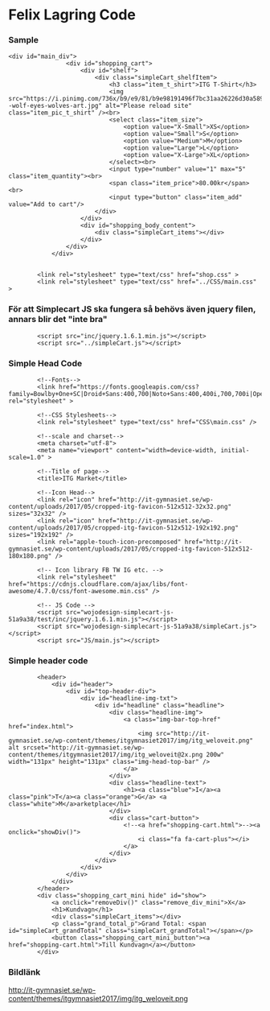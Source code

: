 # Felix Lagring Code

### Sample

    <div id="main_div">
                    <div id="shopping_cart">
                        <div id="shelf">
                            <div class="simpleCart_shelfItem">
                                <h3 class="item_t_shirt">ITG T-Shirt</h3>
                                <img src="https://i.pinimg.com/736x/b9/e9/81/b9e98191496f7bc31aa26226d30a589d--wolf-eyes-wolves-art.jpg" alt="Please reload site" class="item_pic_t_shirt" /><br>
                                <select class="item_size">
                                    <option value="X-Small">XS</option>
                                    <option value="Small">S</option>
                                    <option value="Medium">M</option>
                                    <option value="Large">L</option>
                                    <option value="X-Large">XL</option>
                                </select><br>
                                <input type="number" value="1" max="5" class="item_quantity"><br>
                                <span class="item_price">80.00kr</span><br>
                                <input type="button" class="item_add" value="Add to cart"/>
                            </div>
                        </div>
                        <div id="shopping_body_content">
                            <div class="simpleCart_items"></div>
                        </div>
                    </div>
                </div>


            <link rel="stylesheet" type="text/css" href="shop.css" >
            <link rel="stylesheet" type="text/css" href="../CSS/main.css" >
            
### För att Simplecart JS ska fungera så behövs även jquery filen, annars blir det "inte bra"

            <script src="inc/jquery.1.6.1.min.js"></script>
	        <script src="../simpleCart.js"></script>

### Simple Head Code
       
            <!--Fonts-->
            <link href="https://fonts.googleapis.com/css?family=Bowlby+One+SC|Droid+Sans:400,700|Noto+Sans:400,400i,700,700i|Open+Sans:300,300i,400,400i,600,600i,700,700i,800,800i|Roboto:100,100i,300,300i,400,400i,500,500i,700,700i,900,900i|Space+Mono:400,400i,700,700i" rel="stylesheet" >
            
            <!--CSS Stylesheets-->
            <link rel="stylesheet" type="text/css" href="CSS\main.css" />
            
            <!--scale and charset-->
            <meta charset="utf-8">
            <meta name="viewport" content="width=device-width, initial-scale=1.0" >
            
            <!--Title of page-->
            <title>ITG Market</title>
            
            <!--Icon Head-->
            <link rel="icon" href="http://it-gymnasiet.se/wp-content/uploads/2017/05/cropped-itg-favicon-512x512-32x32.png" sizes="32x32" />
            <link rel="icon" href="http://it-gymnasiet.se/wp-content/uploads/2017/05/cropped-itg-favicon-512x512-192x192.png" sizes="192x192" />
            <link rel="apple-touch-icon-precomposed" href="http://it-gymnasiet.se/wp-content/uploads/2017/05/cropped-itg-favicon-512x512-180x180.png" />
            
            <!-- Icon library FB TW IG etc. -->
            <link rel="stylesheet" href="https://cdnjs.cloudflare.com/ajax/libs/font-awesome/4.7.0/css/font-awesome.min.css" />
            
            <!-- JS Code -->
            <script src="wojodesign-simplecart-js-51a9a38/test/inc/jquery.1.6.1.min.js"></script>
            <script src="wojodesign-simplecart-js-51a9a38/simpleCart.js"></script>
            <script src="JS/main.js"></script>

### Simple header code

            <header>
                <div id="header">
                    <div id="top-header-div">
                        <div id="headline-img-txt">
                            <div id="headline" class="headline">
                                <div class="headline-img">
                                    <a class="img-bar-top-href" href="index.html">
                                        <img src="http://it-gymnasiet.se/wp-content/themes/itgymnasiet2017/img/itg_weloveit.png" alt srcset="http://it-gymnasiet.se/wp-content/themes/itgymnasiet2017/img/itg_weloveit@2x.png 200w" width="131px" height="131px" class="img-head-top-bar" />
                                    </a>    
                                </div>
                                <div class="headline-text">
                                    <h1><a class="blue">I</a><a class="pink">T</a><a class="orange">G</a> <a class="white">M</a>arketplace</h1>
                                </div>
                                <div class="cart-button">
                                    <!--<a href="shopping-cart.html">--><a onclick="showDiv()">
                                        <i class="fa fa-cart-plus"></i>
                                    </a>
                                </div>
                            </div>
                        </div>
                    </div>
                </div>
            </header>
            <div class="shopping_cart_mini hide" id="show">
                <a onclick="removeDiv()" class="remove_div_mini">X</a>
                <h1>Kundvagn</h1>
                <div class="simpleCart_items"></div>
                <p class="grand_total_p">Grand Total: <span id="simpleCart_grandTotal" class="simpleCart_grandTotal"></span></p>
                <button class="shopping_cart_mini_button"><a href="shopping-cart.html">Till Kundvagn</a></button>
            </div>
             

### Bildlänk

http://it-gymnasiet.se/wp-content/themes/itgymnasiet2017/img/itg_weloveit.png